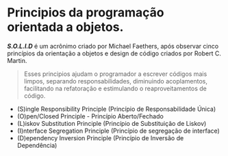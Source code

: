 # Principios da programação orientada a objetos.

_**S.O.L.I.D**_ é um acrônimo criado por Michael Faethers, após observar cinco princípios da orientação a objetos e design de código criados por Robert C. Martin.

>Esses principios ajudam o programador a escrever códigos mais limpos, separando responsabilidades, diminuindo acoplamentos, facilitando na refatoração e estimulando o reaproveitamentos de código.

  * (S)ingle Responsibility Principle (Princípio de Responsabilidade Única)
  * (O)pen/Closed Principle - Princípio Aberto/Fechado
  * (L)iskov Substitution Principle (Princípio de Substituição de Liskov)
  * (I)nterface Segregation Principle (Princípio de segregação de interface)
  * (D)ependency Inversion Principle (Princípio de Inversão de Dependência)
  